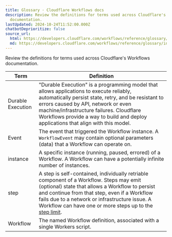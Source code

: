 ```yaml
---
title: Glossary · Cloudflare Workflows docs
description: Review the definitions for terms used across Cloudflare's Workflows
  documentation.
lastUpdated: 2024-10-24T11:52:00.000Z
chatbotDeprioritize: false
source_url:
  html: https://developers.cloudflare.com/workflows/reference/glossary/
  md: https://developers.cloudflare.com/workflows/reference/glossary/index.md
---
```


Review the definitions for terms used across Cloudflare's Workflows documentation.

| Term | Definition |
| - | - |
| Durable Execution | "Durable Execution" is a programming model that allows applications to execute reliably, automatically persist state, retry, and be resistant to errors caused by API, network or even machine/infrastructure failures. Cloudflare Workflows provide a way to build and deploy applications that align with this model. |
| Event | The event that triggered the Workflow instance. A `WorkflowEvent` may contain optional parameters (data) that a Workflow can operate on. |
| instance | A specific instance (running, paused, errored) of a Workflow. A Workflow can have a potentially infinite number of instances. |
| step | A step is self-contained, individually retriable component of a Workflow. Steps may emit (optional) state that allows a Workflow to persist and continue from that step, even if a Workflow fails due to a network or infrastructure issue. A Workflow can have one or more steps up to the [step limit](https://developers.cloudflare.com/workflows/reference/limits/). |
| Workflow | The named Workflow definition, associated with a single Workers script. |

